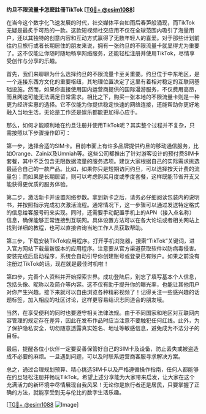 **约旦不限流量卡怎麽註冊TikTok [[TG💪+ @esim1088](https://t.me/s/esim1088)]**

在当今这个数字化飞速发展的时代，社交媒体平台如雨后春笋般涌现，而TikTok无疑是最炙手可热的一款。这款短视频社交应用不仅在全球范围内吸引了海量用户，还以其独特的创意内容和互动方式赢得了无数年轻人的喜爱。对于那些计划前往约旦旅行或者长期居住的朋友来说，拥有一张约旦的不限流量卡就显得尤为重要了。这不仅能让你随时随地畅享网络服务，还能轻松注册并使用TikTok，尽情享受创作与分享的乐趣。

首先，我们来聊聊为什么选择约旦的不限流量卡至关重要。约旦位于中东地区，是一个连接东西方文化的重要枢纽，其地理位置决定了这里有着相对稳定的互联网基础设施。然而，如果你直接使用国内运营商提供的国际漫游服务，不仅费用高昂，而且网速可能无法满足日常需求。相比之下，购买一张本地的不限流量卡则是一种更为经济实惠的选择。它不仅能为你提供稳定快速的网络连接，还能帮助你更好地融入当地生活，无论是工作还是娱乐都能更加得心应手。

那么，如何才能顺利地在约旦注册并使用TikTok呢？其实整个过程并不复杂，只需按照以下步骤操作即可：

第一步，选择合适的SIM卡。目前市面上有许多品牌提供约旦的移动通信服务，比如Orange、Zain以及Umniah等。这些公司都推出了针对游客设计的预付费SIM卡套餐，其中不乏包含无限数据流量的服务选项。建议大家根据自己的实际需求挑选最适合自己的一款产品。比如，如果你只是短期访问约旦，可以选择按天计费的流量包；而如果是长期居留，则可以考虑购买月度或季度套餐，这样既能节省开支又能获得更优质的服务体验。

第二步，激活新卡并设置网络参数。拿到新卡之后，请务必仔细阅读包装内的说明书，并按照指示完成初次激活流程。通常情况下，这一步骤可以通过发送特定格式的信息给客服号码来实现。同时，还需要手动配置手机上的APN（接入点名称）信息，确保能够正常连接到互联网。具体设置方法可以在各大论坛或者相关网站上找到详细的教程，也可以直接咨询当地工作人员获取帮助。

第三步，下载安装TikTok应用程序。打开手机浏览器，搜索“TikTok”关键词，进入官方网站下载最新版本的应用程序。注意要从官方渠道获取软件以防病毒侵害。安装完成后启动程序，系统会自动引导你创建账号或登录已有账户。如果之前没有注册过TikTok的话，现在就是最佳时机啦！

第四步，完善个人资料并开始探索世界。成功登陆后，别忘了填写基本个人信息，包括头像、昵称以及简介等内容。这不仅有助于提升你的曝光率，也能让其他用户对你产生兴趣。接下来就可以自由浏览各种精彩视频了！记得关注一些感兴趣的话题标签，加入相应的社区讨论，这样更容易结识志同道合的朋友哦。

当然，在享受便利的同时也要遵守相关法律法规。由于不同国家和地区对互联网内容管理的规定存在差异，因此在发布作品时应当注意不要触犯任何红线。此外，为了保护隐私安全，切勿随意透露真实姓名、地址等敏感信息，避免成为不法分子的目标。

最后，提醒各位小伙伴一定要妥善保管好自己的SIM卡及设备，防止丢失或被盗造成不必要的麻烦。一旦遇到问题，可以及时联系运营商客服寻求解决方案。

总之，通过合理规划预算、精心挑选SIM卡以及严格遵循操作指南，任何人都能够在约旦轻松注册并畅玩TikTok。希望上述分享能为大家带来启发，让大家在这个充满活力的新环境中尽情展现自我风采！无论你是旅行者还是居民，只要掌握了正确的方法，就能享受到无与伦比的数字生活乐趣。

[[TG💪+ @esim1088](https://t.me/s/esim1088) ![Image](https://i.postimg.cc/4NQfJmqS/Snipaste-2025-05-13-00-14-12.png)]